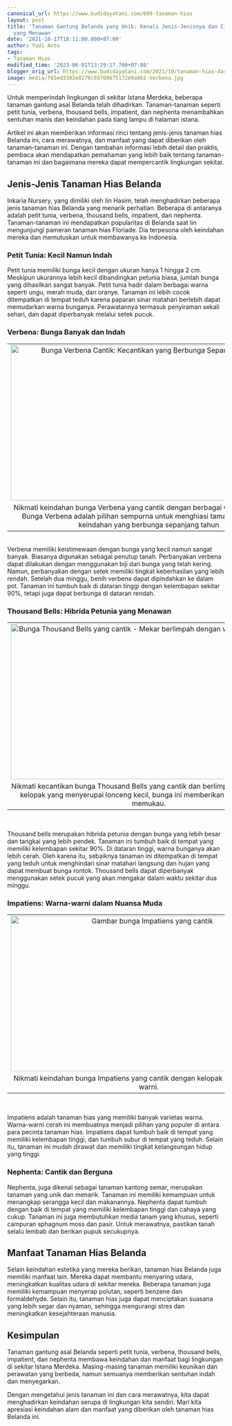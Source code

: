 ```yaml
---
canonical_url: https://www.budidayatani.com/609-tanaman-hias
layout: post
title: 'Tanaman Gantung Belanda yang Unik: Kenali Jenis-Jenisnya dan Ciptakan Lingkungan
  yang Menawan'
date: '2021-10-17T18:11:00.000+07:00'
author: Yudi Anto
tags:
- Tanaman Hias
modified_time: '2023-06-01T13:29:17.700+07:00'
blogger_orig_url: https://www.budidayatani.com/2021/10/tanaman-hias-dari-belanda-digantung-di.html
image: media/f65ed3302e8276c03709675172e9a862-Verbena.jpg
---
```

<p>Untuk memperindah lingkungan di sekitar Istana Merdeka, beberapa tanaman gantung asal Belanda telah dihadirkan. Tanaman-tanaman seperti petit tunia, verbena, thousand bells, impatient, dan nephenta menambahkan sentuhan manis dan keindahan pada tiang lampu di halaman istana.</p><p>Artikel ini akan memberikan informasi rinci tentang jenis-jenis tanaman hias Belanda ini, cara merawatnya, dan manfaat yang dapat diberikan oleh tanaman-tanaman ini. Dengan tambahan informasi lebih detail dan praktis, pembaca akan mendapatkan pemahaman yang lebih baik tentang tanaman-tanaman ini dan bagaimana mereka dapat mempercantik lingkungan sekitar.</p><h2>Jenis-Jenis Tanaman Hias Belanda</h2><p>Inkaria Nursery, yang dimiliki oleh Iin Hasim, telah menghadirkan beberapa jenis tanaman hias Belanda yang menarik perhatian. Beberapa di antaranya adalah petit tunia, verbena, thousand bells, impatient, dan nephenta. Tanaman-tanaman ini mendapatkan popularitas di Belanda saat Iin mengunjungi pameran tanaman hias Floriade. Dia terpesona oleh keindahan mereka dan memutuskan untuk membawanya ke Indonesia.</p><h3>Petit Tunia: Kecil Namun Indah</h3><p>Petit tunia memiliki bunga kecil dengan ukuran hanya 1 hingga 2 cm. Meskipun ukurannya lebih kecil dibandingkan petunia biasa, jumlah bunga yang dihasilkan sangat banyak. Petit tunia hadir dalam berbagai warna seperti ungu, merah muda, dan oranye. Tanaman ini lebih cocok ditempatkan di tempat teduh karena paparan sinar matahari berlebih dapat memudarkan warna bunganya. Perawatannya termasuk penyiraman sekali sehari, dan dapat diperbanyak melalui setek pucuk.</p><h3>Verbena: Bunga Banyak dan Indah</h3><p></p><table align="center" cellpadding="0" cellspacing="0" class="tr-caption-container" style="margin-left: auto; margin-right: auto;"><tbody><tr><td style="text-align: center;"><a href="https://blogger.googleusercontent.com/img/b/R29vZ2xl/AVvXsEgqHS0PU2XfXSoJI6hke7kPpi4EcJq8IFKmhWkDKuZfNSWyVJyn1fCU4noeWc2sNH5IC4Zw_w3XORRxQgfmD-h2ovxSWadLT18BH1w0dMDUO6IOH20phfzgXoR04GNrp25diI_WuwXIaWUg6QjLoz4M3fQxQbhIfe5GyUxi4A9xvJJOMlCyHurFFyXDJA/s2133/Verbena.jpg" style="margin-left: auto; margin-right: auto;"><img alt="Bunga Verbena Cantik: Kecantikan yang Berbunga Sepanjang Tahun" border="0" data-original-height="1200" data-original-width="2133" height="360" src="https://blogger.googleusercontent.com/img/b/R29vZ2xl/AVvXsEgqHS0PU2XfXSoJI6hke7kPpi4EcJq8IFKmhWkDKuZfNSWyVJyn1fCU4noeWc2sNH5IC4Zw_w3XORRxQgfmD-h2ovxSWadLT18BH1w0dMDUO6IOH20phfzgXoR04GNrp25diI_WuwXIaWUg6QjLoz4M3fQxQbhIfe5GyUxi4A9xvJJOMlCyHurFFyXDJA/w640-h360/Verbena.jpg" title="Cantiknya bunga Verbena berwarna-warni yang tumbuh subur" width="640" /></a></td></tr><tr><td class="tr-caption" style="text-align: center;">Nikmati keindahan bunga Verbena yang cantik dengan berbagai warna yang cerah. Bunga Verbena adalah pilihan sempurna untuk menghiasi taman Anda dengan keindahan yang berbunga sepanjang tahun<br /></td></tr></tbody></table><div><br /></div><div>Verbena memiliki keistimewaan dengan bunga yang kecil namun sangat banyak. Biasanya digunakan sebagai penutup tanah. Perbanyakan verbena dapat dilakukan dengan menggunakan biji dari bunga yang telah kering. Namun, perbanyakan dengan setek memiliki tingkat keberhasilan yang lebih rendah. Setelah dua minggu, benih verbena dapat dipindahkan ke dalam pot. Tanaman ini tumbuh baik di dataran tinggi dengan kelembapan sekitar 90%, tetapi juga dapat berbunga di dataran rendah.<p></p><h3>Thousand Bells: Hibrida Petunia yang Menawan</h3><table align="center" cellpadding="0" cellspacing="0" class="tr-caption-container" style="margin-left: auto; margin-right: auto;"><tbody><tr><td style="text-align: center;"><a href="https://blogger.googleusercontent.com/img/b/R29vZ2xl/AVvXsEgLbzn5437aEPijt2n54OLESO825AtRrRg8Fk_-jDt9h02hKg1e8ddmo3HmFSXCa5SarpJyHBkTZQZoNbowUCpnslJyWAJjHDivwQis94Iw7JoJdPT29uTcvl7pEvMLlO6kbqETDJKMZccway-4fPy9rsxwp0BfQd6wXNa4JO_e8DNRta2H7LjQCosqSA/s2133/Thousand%20Bells.jpg" imageanchor="1" style="margin-left: auto; margin-right: auto;"><img alt="Bunga Thousand Bells yang cantik - Mekar berlimpah dengan warna-warni cerah" border="0" data-original-height="1200" data-original-width="2133" height="360" src="https://blogger.googleusercontent.com/img/b/R29vZ2xl/AVvXsEgLbzn5437aEPijt2n54OLESO825AtRrRg8Fk_-jDt9h02hKg1e8ddmo3HmFSXCa5SarpJyHBkTZQZoNbowUCpnslJyWAJjHDivwQis94Iw7JoJdPT29uTcvl7pEvMLlO6kbqETDJKMZccway-4fPy9rsxwp0BfQd6wXNa4JO_e8DNRta2H7LjQCosqSA/w640-h360/Thousand%20Bells.jpg" title="Bunga Thousand Bells: Keindahan Mekar yang Cantik" width="640" /></a></td></tr><tr><td class="tr-caption" style="text-align: center;">Nikmati kecantikan bunga Thousand Bells yang cantik dan berlimpah warna. Dengan kelopak yang menyerupai lonceng kecil, bunga ini memberikan keindahan yang memukau.</td></tr></tbody></table><div><br /></div><p>Thousand bells merupakan hibrida petunia dengan bunga yang lebih besar dan tangkai yang lebih pendek. Tanaman ini tumbuh baik di tempat yang memiliki kelembapan sekitar 90%. Di dataran tinggi, warna bunganya akan lebih cerah. Oleh karena itu, sebaiknya tanaman ini ditempatkan di tempat yang teduh untuk menghindari sinar matahari langsung dan hujan yang dapat membuat bunga rontok. Thousand bells dapat diperbanyak menggunakan setek pucuk yang akan mengakar dalam waktu sekitar dua minggu.</p><h3>Impatiens: Warna-warni dalam Nuansa Muda</h3><table align="center" cellpadding="0" cellspacing="0" class="tr-caption-container" style="margin-left: auto; margin-right: auto;"><tbody><tr><td style="text-align: center;"><a href="https://blogger.googleusercontent.com/img/b/R29vZ2xl/AVvXsEi8rCrtE4ok9uoo4qB_ZNNzRbBnUSwOh0QtLNeHm7FDaJfYnbr3glTEft3eFpOEQcOmg8nLOtBqRe6h1oExoO3y6QW8UDGzDUm2H_hBqJWGS5i78Gtyc8BpQL2JfEad3m-PfPi4A2szMJRspAOOasa76k6zBrcyVm8bkyoG6wH1GCHrMpOsXJz9sRIDrA/s2133/Impatiens.jpg" imageanchor="1" style="margin-left: auto; margin-right: auto;"><img alt="Gambar bunga Impatiens yang cantik" border="0" data-original-height="1200" data-original-width="2133" height="360" src="https://blogger.googleusercontent.com/img/b/R29vZ2xl/AVvXsEi8rCrtE4ok9uoo4qB_ZNNzRbBnUSwOh0QtLNeHm7FDaJfYnbr3glTEft3eFpOEQcOmg8nLOtBqRe6h1oExoO3y6QW8UDGzDUm2H_hBqJWGS5i78Gtyc8BpQL2JfEad3m-PfPi4A2szMJRspAOOasa76k6zBrcyVm8bkyoG6wH1GCHrMpOsXJz9sRIDrA/w640-h360/Impatiens.jpg" title="Impatiens: Kecantikan Bunga yang Memikat" width="640" /></a></td></tr><tr><td class="tr-caption" style="text-align: center;">Nikmati keindahan bunga Impatiens yang cantik dengan kelopak lembut berwarna-warni.</td></tr></tbody></table><div><br /></div><p>Impatiens adalah tanaman hias yang memiliki banyak varietas warna. Warna-warni cerah ini membuatnya menjadi pilihan yang populer di antara para pecinta tanaman hias. Impatiens dapat tumbuh baik di tempat yang memiliki kelembapan tinggi, dan tumbuh subur di tempat yang teduh. Selain itu, tanaman ini mudah dirawat dan memiliki tingkat kelangsungan hidup yang tinggi.</p><h3>Nephenta: Cantik dan Berguna</h3><p>Nephenta, juga dikenal sebagai tanaman kantong semar, merupakan tanaman yang unik dan menarik. Tanaman ini memiliki kemampuan untuk menangkap serangga kecil dan makanannya. Nephenta dapat tumbuh dengan baik di tempat yang memiliki kelembapan tinggi dan cahaya yang cukup. Tanaman ini juga membutuhkan media tanam yang khusus, seperti campuran sphagnum moss dan pasir. Untuk merawatnya, pastikan tanah selalu lembab dan berikan pupuk secukupnya.</p><h2>Manfaat Tanaman Hias Belanda</h2><p>Selain keindahan estetika yang mereka berikan, tanaman hias Belanda juga memiliki manfaat lain. Mereka dapat membantu menyaring udara, meningkatkan kualitas udara di sekitar mereka. Beberapa tanaman juga memiliki kemampuan menyerap polutan, seperti benzene dan formaldehyde. Selain itu, tanaman hias juga dapat menciptakan suasana yang lebih segar dan nyaman, sehingga mengurangi stres dan meningkatkan kesejahteraan manusia.</p><h2>Kesimpulan</h2><p>Tanaman gantung asal Belanda seperti petit tunia, verbena, thousand bells, impatient, dan nephenta membawa keindahan dan manfaat bagi lingkungan di sekitar Istana Merdeka. Masing-masing tanaman memiliki keunikan dan perawatan yang berbeda, namun semuanya memberikan sentuhan indah dan menyegarkan.</p><p>Dengan mengetahui jenis tanaman ini dan cara merawatnya, kita dapat menghadirkan keindahan serupa di lingkungan kita sendiri. Mari kita apresiasi keindahan alam dan manfaat yang diberikan oleh tanaman hias Belanda ini.</p></div>